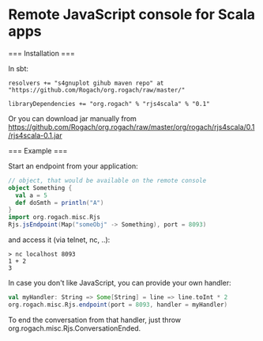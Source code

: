Remote JavaScript console for Scala apps
========================================

=== Installation ===

In sbt:

```
resolvers += "s4gnuplot gihub maven repo" at "https://github.com/Rogach/org.rogach/raw/master/"

libraryDependencies += "org.rogach" % "rjs4scala" % "0.1"
```

Or you can download jar manually from https://github.com/Rogach/org.rogach/raw/master/org/rogach/rjs4scala/0.1/rjs4scala-0.1.jar

=== Example ===

Start an endpoint from your application:

```scala
// object, that would be available on the remote console
object Something {
  val a = 5
  def doSmth = println("A")
}
import org.rogach.misc.Rjs
Rjs.jsEndpoint(Map("someObj" -> Something), port = 8093)
```

and access it (via telnet, nc, ..):

```
> nc localhost 8093
1 + 2
3
```

In case you don't like JavaScript, you can provide your own handler:

```scala
val myHandler: String => Some[String] = line => line.toInt * 2
org.rogach.misc.Rjs.endpoint(port = 8093, handler = myHandler)
```

To end the conversation from that handler, just throw org.rogach.misc.Rjs.ConversationEnded.


